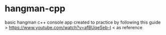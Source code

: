 # hangman-cpp
 basic hangman c++ console app
 created to practice by following this guide > https://www.youtube.com/watch?v=afBUqeSeb-I < as reference
 
 
